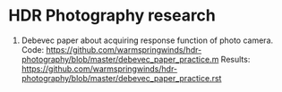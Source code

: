 HDR Photography research
=====

1. Debevec paper about acquiring response function of photo camera. 
    Code: https://github.com/warmspringwinds/hdr-photography/blob/master/debevec_paper_practice.m 
    Results: https://github.com/warmspringwinds/hdr-photography/blob/master/debevec_paper_practice.rst


